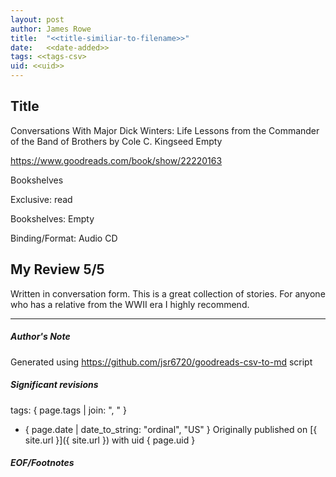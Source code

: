 ```yaml
---
layout: post
author: James Rowe
title:  "<<title-similiar-to-filename>>"
date:   <<date-added>>
tags: <<tags-csv>
uid: <<uid>>
---
```


<!-- highly dependent on how you personally use jekyll templates, and how you want this to show up -->

## Title

Conversations With Major Dick Winters: Life Lessons from the Commander of the Band of Brothers by Cole C. Kingseed
Empty 

https://www.goodreads.com/book/show/22220163

Bookshelves

Exclusive: read

Bookshelves: Empty

Binding/Format: Audio CD

## My Review 5/5

Written in conversation form. This is a great collection of stories. For anyone who has a relative from the WWII era I highly recommend.

---

##### Author's Note

Generated using https://github.com/jsr6720/goodreads-csv-to-md script

##### Significant revisions

tags: { page.tags | join: ", " } <!-- todo move this somewhere -->

- { page.date | date_to_string: "ordinal", "US" } Originally published on [{ site.url }]({ site.url }) with uid { page.uid }

##### EOF/Footnotes
